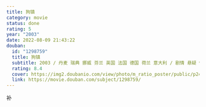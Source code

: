```yaml
---
title: 狗镇
category: movie
status: done
rating: 5
year: "2003"
date: 2022-08-09 21:43:22
douban:
  id: "1298759"
  title: 狗镇
  subtitle: 2003 / 丹麦 瑞典 挪威 芬兰 英国 法国 德国 荷兰 意大利 / 剧情 悬疑 惊悚 / 拉斯·冯·提尔 / 妮可·基德曼 哈里特·安德森
  rating: 8.4
  cover: https://img2.doubanio.com/view/photo/m_ratio_poster/public/p2457169802.jpg
  link: https://movie.douban.com/subject/1298759/
---
```


补
